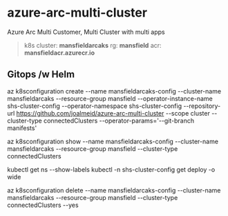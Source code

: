 # azure-arc-multi-cluster
Azure Arc Multi Customer, Multi Cluster with multi apps

> k8s cluster: **mansfieldarcaks**
> rg: **mansfield**
> acr: **mansfieldacr.azurecr.io**

## Gitops /w Helm

az k8sconfiguration create --name mansfieldarcaks-config --cluster-name mansfieldarcaks --resource-group mansfield --operator-instance-name shs-cluster-config --operator-namespace shs-cluster-config --repository-url https://github.com/joalmeid/azure-arc-multi-cluster --scope cluster --cluster-type connectedClusters --operator-params='--git-branch manifests'

az k8sconfiguration show --name mansfieldarcaks-config --cluster-name mansfieldarcaks --resource-group mansfield --cluster-type connectedClusters

kubectl get ns --show-labels
kubectl -n shs-cluster-config get deploy  -o wide

az k8sconfiguration delete --name mansfieldarcaks-config  --cluster-name mansfieldarcaks --resource-group mansfield --cluster-type connectedClusters --yes